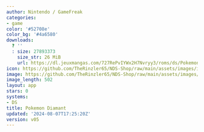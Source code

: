 ```yaml
---
author: Nintendo / GameFreak
categories:
- game
color: '#52708e'
color_bg: '#4a6580'
downloads:
  ? ''
  : size: 27893373
    size_str: 26 MiB
    url: https://dl.jeuxmangas.com/727RePvIYWx2H7Nvryy3/roms/ds/Pokemon-Version-Diamant-France-Rev-5.zip
icon: https://github.com/TheRinzler65/NDS-Shop/raw/main/assets/images/icons/pokemondiamant.png
image: https://github.com/TheRinzler65/NDS-Shop/raw/main/assets/images/icons/pokemondiamant.png
image_length: 502
layout: app
stars: 0
systems:
- DS
title: Pokemon Diamant
updated: '2024-08-07T17:25:20Z'
version: v05
---
```

